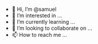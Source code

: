 - 👋 Hi, I’m @samuel
- 👀 I’m interested in ...
- 🌱 I’m currently learning ...
- 💞️ I’m looking to collaborate on ...
- 📫 How to reach me ...

<!---
samuel-ek/samuel-ek is a ✨ special ✨ repository because its `README.md` (this file) appears on your GitHub profile.
You can click the Preview link to take a look at your changes.
--->
